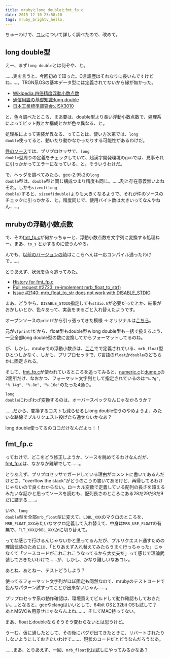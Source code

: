 ```yaml
---
title: mrubyとlong doubleとfmt_fp.c
date: 2015-12-10 23:58:10
tags: mruby_brightv_hello, 
---
```

ちゅーわけで、<a href="http://ornse01.b.osdn.me/2015/12/10/mruby-1-2-0%e5%af%be%e5%bf%9c%e4%bd%9c%e6%a5%ad/">コレ</a>について詳しく調べたので、改めて。

<h2>long double型</h2>

えー、まず<code>long double</code>とは何ぞや、と。

……実を言うと、今回初めて知った。C言語歴はそれなりに長いんですけどね……。TRON系OSの基本データ型には定義されてないから縁が無かった。

<ul><li><a href="https://ja.wikipedia.org/wiki/%E5%9B%9B%E5%80%8D%E7%B2%BE%E5%BA%A6%E6%B5%AE%E5%8B%95%E5%B0%8F%E6%95%B0%E7%82%B9%E6%95%B0" target="_blank">Wikipedia:四倍精度浮動小数点数</a></li>
<li><a href="http://www.wdic.org/w/TECH/long%20double" target="_blank">通信用語の基礎知識:long double</a></li>
<li><a href="http://www.jisc.go.jp/app/pager?%23jps.JPSH0090D:JPSO0020:/JPS/JPSO0090.jsp=&amp;RKKNP_vJISJISNO=X3010" target="_blank">日本工業標準調査会:JISX3010</a></li></ul>

と、色々調べたところ、まあ要は、double型より長い浮動小数点数で、処理系によってビット数とか構成とかが色々異なる、と。

処理系によって実装が異なる、ってことは、使い方次第では、<code>long double</code>使ってると、動いたり動かなかったりする可能性があるわけだ。

<a href="https://github.com/mruby/mruby/blob/22464fe5a0a10f2b077eaba109ce1e912e4a77de/src/fmt_fp.c" target="_blank">件のソース</a>では、プリプロセッサで、<code>long double</code>型周りの定義をチェックしていて、超漢字開発環境のgccでは、見事それに引っかかってエラーになっている、と。そういうわけだ。

で、ヘッダを調べてみたら、gcc-2.95.2の<code>long double</code>型は、<code>double</code>型と同じ構成つまり精度も同じ。……割と存在意義無いよねそれ。しかも<code>sizeof(long double)</code>すると、<code>sizeof(double)</code>よりも大きくなるようで、それが件のソースのチェックに引っかかる、と。精度同じで、使用バイト数は大きいってなんやねん……。

<h2>mrubyの浮動小数点数</h2>
で、その<a href="https://github.com/mruby/mruby/blob/22464fe5a0a10f2b077eaba109ce1e912e4a77de/src/fmt_fp.c" target="_blank">fmt_fp.c</a>が何かっちゅーと、浮動小数点数を文字列に変換する処理ねー。まあ、<code>to_s</code> とかするのに使うんやろ。

んでも、<a href="http://ornse01.b.osdn.me/2014/07/26/mruby%e3%83%93%e3%83%ab%e3%83%89%e3%82%a8%e3%83%a9%e3%83%bc%e3%81%ae%e8%a7%a3%e6%b1%ba/">以前のバージョンの時</a>はここらへんは一応コンパイル通ったわけで……。

とりあえず、状況を色々追ってみた。
<ul><li><a href="https://github.com/mruby/mruby/commits/master/src/fmt_fp.c" target="_blank">History for fmt_fp.c</a></li>
<li><a href="https://github.com/mruby/mruby/pull/2723" target="_blank">Pull request #2723: re-implement mrb_float_to_str()</a></li>
<li><a href="https://github.com/mruby/mruby/issues/2140" target="_blank">Issue #2140: mrb_float_to_str does not work with DISABLE_STDIO</a></li></ul>

まあ、どうやら、<code>DISABLE_STDIO</code>指定しても<code>stdio.h</code>が必要だったとか、結果がおかしいとか、色々あって、実装をまるごと入れ替えたようです。

オープンソースの<code>printf</code>から引っ張ってきた模様 → オリジナルは<a href="http://git.musl-libc.org/cgit/musl/tree/src/stdio/vfprintf.c" target="_blank">こちら</a>。

元が<code>vfprintf</code>だから、float型もdouble型もlong double型も一括で扱えるよう、一旦全部long double型の数に変換してからフォーマットしてるのね。

が、しかし、mrubyでの浮動小数点は、<a href="https://github.com/mruby/mruby/blob/22464fe5a0a10f2b077eaba109ce1e912e4a77de/include/mruby/value.h" target="_blank">ここ</a>で<code></code>で定義されている、<code>mrb_float</code>型ひとつしかなく、しかも、プリプロセッサで、C言語の<code>float</code>か<code>double</code>のどちらかに固定される。

そして、<a href="https://github.com/mruby/mruby/blob/22464fe5a0a10f2b077eaba109ce1e912e4a77de/src/fmt_fp.c" target="_blank">fmt_fp.c</a>が使われているところを追ってみると、<a href="https://github.com/mruby/mruby/blob/5c405dea3d3e26f62877959c75a50fbaf1ece6a4/src/numeric.c" target="_blank">numeric.c</a>と<a href="https://github.com/mruby/mruby/blob/5c405dea3d3e26f62877959c75a50fbaf1ece6a4/src/dump.c" target="_blank">dump.c</a>の2箇所だけ、なおかつ、フォーマット文字列として指定されているのは<code>"%.7g", "%.14g", "%.8e", "%.16e"</code>のたった4通り。

<code>long double</code>にわざわざ変換するのは、オーバースペックなんじゃなかろうか？

……だから、変換するコストも減らせるしlong double使うのやめようよ、みたいな路線でプルリクエスト投げたら通せないかなあ？

long double使ってるのココだけなんだよっ！！

<h2>fmt_fp.c</h2>
ってわけで、どこをどう修正しようか、ソースを眺めてるわけなんだが、<a href="https://github.com/mruby/mruby/blob/22464fe5a0a10f2b077eaba109ce1e912e4a77de/src/fmt_fp.c" target="_blank">fmt_fp.c</a>は、なかなか難解でして……。

とりあえず、プリプロセッサでガードしている理由がコメントに書いてあるんだけどさ、"overflow the stack"がどうのこうの書いてあるけど、再帰してるわけじゃないので良くわからない。ローカル変数で定義している配列の長さを超えるみたいな話かと思ってソースを読むも、配列長さのところにある28だ29だ8だ9だに詰まる……。

いや、<code>long double</code>型を全部<code>mrb_float</code>型に変えて、<code>LDBL_XXX</code>のマクロのところを、<code>MRB_FLOAT_XXX</code>みたいなマクロ定義して入れ替えて、中身は<code>MRB_USE_FLOAT</code>の有無で、<code>FLT_XXX</code>か<code>DBL_XXX</code>かに切り替えて。

ってな感じで行けるんじゃないかと思ってるんだが、プルリクエスト通すための理論武装のためには、「とりあえず入れ替えてみたらうまく行っちゃった」じゃなくて「ソースコードがこれこれこうなってるから大丈夫だ」って感じで理論武装しておきたいわけで……が、しかし、かなり難しいなあコレ。

あとね、あとねー、テストどうしよう？

使ってるフォーマット文字列がほぼ固定も同然なので、mrubyのテストコードで色んなパターン試すってことが出来ないじゃん……。

プリプロセッサ系の動作確認は、環境買えてビルドして動作確認もしておきたい……となると、gccやclangはいいとして、64bit OSと32bit OSも試して？　あとMSVCも用意せにゃならんよね……、そしてMAC持ってない。

まあ、floatとdoubleならそうそう変わらないとは思うけど。

うーむ。仮に通したとして、その後にバグが出てきたときに、リバートされたりしないようにしておきたいわけで……、現状のコードだとどうなんだろうなあ。

……まあ、とりあえず、一回、<code>mrb_float</code>化は試しにやってみるかなあ？